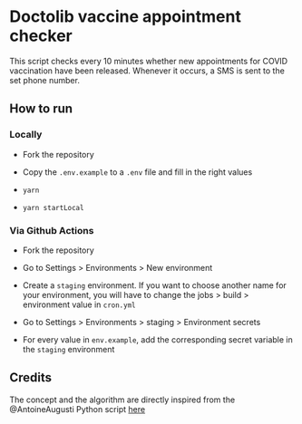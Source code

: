 # Doctolib vaccine appointment checker

This script checks every 10 minutes whether new appointments for COVID vaccination have been released. Whenever it occurs, a SMS is sent to the set phone number.

## How to run

### Locally

- Fork the repository

- Copy the `.env.example` to a `.env` file and fill in the right values

- `yarn`
- `yarn startLocal`

### Via Github Actions

- Fork the repository

- Go to Settings > Environments > New environment

- Create a `staging` environment. If you want to choose another name for your environment, you will have to change the jobs > build > environment value in `cron.yml`

- Go to Settings > Environments > staging > Environment secrets

- For every value in `env.example`, add the corresponding secret variable in the `staging` environment

## Credits

The concept and the algorithm are directly inspired from the @AntoineAugusti Python script [here](https://github.com/AntoineAugusti/doctolib-vaccins)
